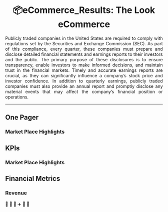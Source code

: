 <h1 align="center">📦eCommerce_Results: The Look eCommerce  </h1>
<div align="justify">
Publicly traded companies in the United States are required to comply with regulations set by the Securities and Exchange Commission (SEC). As part of this compliance, every quarter, these companies must prepare and disclose detailed financial statements and earnings reports to their investors and the public. The primary purpose of these disclosures is to ensure transparency, enable investors to make informed decisions, and maintain trust in the financial markets. Timely and accurate earnings reports are crucial, as they can significantly influence a company’s stock price and investor confidence. In addition to quarterly earnings, publicly traded companies must also provide an annual report and promptly disclose any material events that may affect the company’s financial position or operations.
</div>

***

## One Pager

### Market Place Highlights

## KPIs

### Market Place Highlights

## Financial Metrics

### Revenue
🚚 🛵 🚛 ✈️ 🚢 🏤
